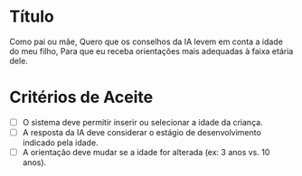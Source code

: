 # Título
Como pai ou mãe,
Quero que os conselhos da IA levem em conta a idade do meu filho,
Para que eu receba orientações mais adequadas à faixa etária dele.

# Critérios de Aceite
- [ ] O sistema deve permitir inserir ou selecionar a idade da criança.
- [ ] A resposta da IA deve considerar o estágio de desenvolvimento indicado pela idade.
- [ ] A orientação deve mudar se a idade for alterada (ex: 3 anos vs. 10 anos).